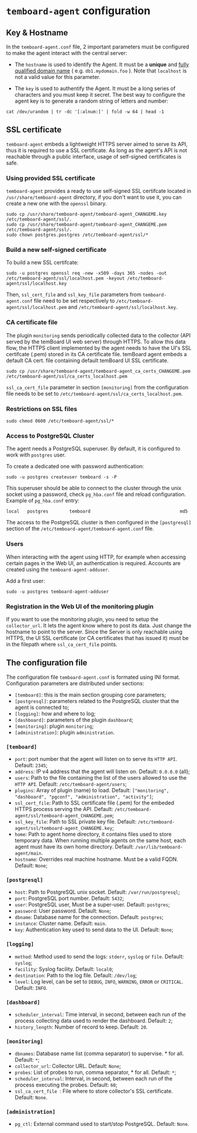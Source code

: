 # `temboard-agent` configuration

## Key & Hostname

In the `temboard-agent.conf` file, 2 important parameters must be configured to make the agent interact with the central server:

* The `hostname` is used to identify the Agent. It must be a **unique** and
  [fully qualified domain name](https://en.wikipedia.org/wiki/Fully_qualified_domain_name) ( e.g. ``db1.mydomain.foo`` ).
  Note that ``localhost`` is not a valid value for this parameter.

* The `key` is used to authentify the Agent. It must be a long series of characters and you must keep it secret. The best
  way to configure the agent key is to generate a random string of letters and number:

```
cat /dev/urandom | tr -dc '[:alnum:]' | fold -w 64 | head -1
```


## SSL certificate

`temboard-agent` embeds a lightweight HTTPS server aimed to serve its API, thus it is required to use a SSL certificate. As long as the agent's API is not reachable through a public interface, usage of self-signed certificates is safe.

### Using provided SSL certificate
`temboard-agent` provides a ready to use self-signed SSL certifcate located in `/usr/share/temboard-agent` directory, if you don't want to use it, you can create a new one with the `openssl` binary.
```
sudo cp /usr/share/temboard-agent/temboard-agent_CHANGEME.key /etc/temboard-agent/ssl/.
sudo cp /usr/share/temboard-agent/temboard-agent_CHANGEME.pem /etc/temboard-agent/ssl/.
sudo chown postgres.postgres /etc/temboard-agent/ssl/*
```

### Build a new self-signed certificate

To build a new SSL certifcate:
```
sudo -u postgres openssl req -new -x509 -days 365 -nodes -out /etc/temboard-agent/ssl/localhost.pem -keyout /etc/temboard-agent/ssl/localhost.key
```

Then, `ssl_cert_file` and `ssl_key_file` parameters from `temboard-agent.conf` file need to be set respectively to `/etc/temboard-agent/ssl/localhost.pem` and `/etc/temboard-agent/ssl/localhost.key`.

### CA certificate file

The plugin `monitoring` sends periodically collected data to the collector (API served by the temBoard UI web server) through HTTPS. To allow this data flow, the HTTPS client implemented by the agent needs to have the UI's SSL certifcate (.pem) stored in its CA certificate file. temBoard agent embeds a default CA cert. file containing default temBoard UI SSL certificate.
```
sudo cp /usr/share/temboard-agent/temboard-agent_ca_certs_CHANGEME.pem /etc/temboard-agent/ssl/ca_certs_localhost.pem
```

`ssl_ca_cert_file` parameter in section `[monitoring]` from the configuration file needs to be set to `/etc/temboard-agent/ssl/ca_certs_localhost.pem`.

### Restrictions on SSL files
```
sudo chmod 0600 /etc/temboard-agent/ssl/*
```

### Access to PostgreSQL Cluster

The agent needs a PostgreSQL superuser. By default, it is configured to work with `postgres` user.

To create a dedicated one with password authentication:
```
sudo -u postgres createuser temboard -s -P
```

This superuser should be able to connect to the cluster through the unix socket using a password, check `pg_hba.conf` file and reload configuration.
Example of `pg_hba.conf` entry:
```
local   postgres        temboard                                  md5
```

The access to the PostgreSQL cluster is then configured in the `[postgresql]` section of the `/etc/temboard-agent/temboard-agent.conf` file.

### Users

When interacting with the agent using HTTP, for example when accessing certain pages in the Web UI, an authentication is required. Accounts are created using the `temboard-agent-adduser`.

Add a first user:
```
sudo -u postgres temboard-agent-adduser
```

### Registration in the Web UI of the monitoring plugin

If you want to use the monitoring plugin, you need to setup the `collector_url`. It lets the agent know where to post its data.
Just change the hostname to point to the server. Since the Server is only reachable using HTTPS, the UI SSL certificate
(or CA certificates that has issued it) must be in the filepath where `ssl_ca_cert_file` points.


## The configuration file

The configuration file `temboard-agent.conf` is formated using INI format. Configuration parameters are distributed under sections:
- `[temboard]`: this is the main section grouping core parameters;
- `[postgresql]`: parameters related to the PostgreSQL cluster that the agent is connected to;
- `[logging]`: how and where to log;
- `[dashboard]`: parameters of the plugin `dashboard`;
- `[monitoring]`: plugin `monitoring`;
- `[administration]`: plugin `administration`.

### `[temboard]`
  - `port`: port number that the agent will listen on to serve its `HTTP API`. Default: `2345`;
  - `address`: IP v4 address that the agent will listen on. Default: `0.0.0.0` (all);
  - `users`: Path to the file containing the list of the users allowed to use the `HTTP API`. Default: `/etc/temboard-agent/users`;
  - `plugins`: Array of plugin (name) to load. Default: `["monitoring", "dashboard", "pgconf", "administration", "activity"]`;
  - `ssl_cert_file`: Path to SSL certificate file (.pem) for the embeded HTTPS process serving the API. Default: `/etc/temboard-agent/ssl/temboard-agent_CHANGEME.pem`;
  - `ssl_key_file`: Path to SSL private key file. Default: `/etc/temboard-agent/ssl/temboard-agent_CHANGEME.key`;
  - `home`: Path to agent home directory, it contains files used to store temporary data. When running multiple agents on the same host, each agent must have its own home directory. Default: `/var/lib/temboard-agent/main`.
  - `hostname`: Overrides real machine hostname. Must be a valid FQDN. Default: `None`;

### `[postgresql]`
  - `host`: Path to PostgreSQL unix socket. Default: `/var/run/postgresql`;
  - `port`: PostgreSQL port number. Default: `5432`;
  - `user`: PostgreSQL user, Must be a super-user. Default: `postgres`;
  - `password`: User password. Default: `None`;
  - `dbname`: Database name for the connection. Default: `postgres`;
  - `instance`: Cluster name. Default: `main`.
  - `key`: Authentication key used to send data to the UI. Default: `None`;

### `[logging]`
  - `method`: Method used to send the logs: `stderr`, `syslog` or `file`. Default: `syslog`;
  - `facility`: Syslog facility. Default: `local0`;
  - `destination`: Path to the log file. Default: `/dev/log`;
  - `level`: Log level, can be set to `DEBUG`, `INFO`, `WARNING`, `ERROR` or `CRITICAL`. Default: `INFO`.

### `[dashboard]`
  - `scheduler_interval`: Time interval, in second, between each run of the process collecting data used to render the dashboard. Default: `2`;
  - `history_length`: Number of record to keep. Default: `20`.

### `[monitoring]`
  - `dbnames`: Database name list (comma separator) to supervise. * for all. Default: `*`;
  - `collector_url`: Collector URL. Default: `None`;
  - `probes`: List of probes to run, comma separator, * for all. Default: `*`;
  - `scheduler_interval`: Interval, in second, between each run of the process executing the probes. Default: `60`;
  - `ssl_ca_cert_file `: File where to store collector's SSL certificate. Default: `None`.

### `[administration]`
  - `pg_ctl`: External command used to start/stop PostgreSQL. Default: `None`.
